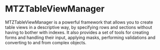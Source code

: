 # MTZTableViewManager
MTZTableViewManager is a powerful framework that allows you to create table views in a descriptive way, by specifying rows and sections without having to bother with indexes. It also provides a set of tools for creating forms and handling their input, applying masks, performing validations and converting to and from complex objects.
